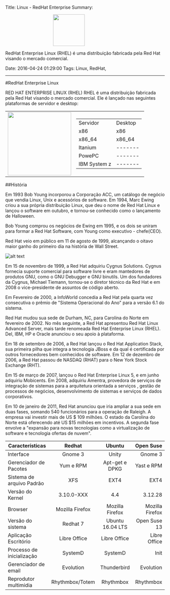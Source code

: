 Title: Linux - RedHat Enterprise
Summary: <div style="padding-left: 30%;"><img src="https://app.box.com/representation/file_version_65545806854/image_2048_jpg/1.jpg?shared_name=xxxxi7fcb8o26guuqqsp8s4qpw6hvl9s" width="100"/></div><div><p>RedHat Enterprise Linux (RHEL) é uma distribuição fabricada pela Red Hat visando o mercado comercial.</p></div>
Date: 2016-04-24 01:29:00
Tags: Linux, RedHat,

---
#RedHat Enterprise Linux
<p>RED HAT ENTERPRISE LINUX (RHEL) RHEL é uma distribuição fabricada pela Red Hat visando o mercado comercial. Ele é lançado nas seguintes plataformas de servidor e desktop:</p>
<table id="no_table" class="no_table"> <tr><td id="no_table" class="no_table">
<img src="https://app.box.com/representation/file_version_65545806854/image_2048_jpg/1.jpg?shared_name=xxxxi7fcb8o26guuqqsp8s4qpw6hvl9s" width="200" align="middle"/></td>
<td id="no_table" class="no_table"> <table>
  <tr>
    <td>Servidor</td>
    <td>Desktop</td>
  </tr>
  <tr>
    <td>x86</td>
    <td>x86</td>
  </tr>
    <tr>
    <td>x86_64</td>
    <td>x86_64</td>
  </tr>
      <tr>
    <td>Itanium</td>
    <td>-------</td>
  </tr>
    <tr>
    <td>PowePC</td>
    <td>-------</td>
  </tr>
    <tr>
    <td>IBM System z</td>
    <td>-------</td>
  </tr>
</table></td></tr></table>
##História<p> </p>

Em 1993 Bob Young incorporou a Corporação ACC, um catálogo de negócio que vendia Linux, Unix e acessórios de software. Em 1994, Marc Ewing criou a sua própria distribuição Linux, que deu o nome de Red Hat Linux e lançou o software em outubro, e tornou-se conhecido como o lançamento de Halloween. 

Bob Young comprou os negócios de Ewing em 1995, e os dois se uniram para formar a Red Hat Software, com Young como executivo - chefe(CEO).

Red Hat veio em público em 11 de agosto de 1999, alcançando o oitavo maior ganho do primeiro dia na história de Wall Street.<p> </p>
![alt text](https://app.box.com/representation/file_version_65545807062/image_2048_jpg/1.jpg?shared_name=3q1ppz6vsc7hb44cf1jyljnbuw8vjheh "Bob Young e Marc Ewing") <p> </p>
Em 15 de novembro de 1999, a Red Hat adquiriu Cygnus Solutions. Cygnus fornecia suporte comercial para software livre e eram mantedores de produtos GNU, como o GNU Debugger e GNU binutils. Um dos fundadores da Cygnus, Michael Tiemann, tornou-se o diretor técnico da Red Hat e em 2008 o vice-presidente de assuntos de código aberto.

Em Fevereiro de 2000, a InfoWorld concedia a Red Hat pela quarta vez consecutiva o prêmio de "Sistema Operacional do Ano" para a versão 6.1 do sistema. 

Red Hat mudou sua sede de Durham, NC, para Carolina do Norte em fevereiro de 2002. No mês seguinte, a Red Hat apresentou Red Hat Linux Advanced Server, mais tarde renomeada Red Hat Enterprise Linux (RHEL). Del, IBM, HP e Oracle anunciou o seu apoio à plataforma. 

Em 18 de setembro de 2006, a Red Hat lançou o Red Hat Application Stack, sua primeira pilha que integra a tecnologia JBoss e da qual é certificada por outros fornecedores bem conhecidos de software. Em 12 de dezembro de 2006, a Red Hat passou de NASDAQ (RHAT) para o New York Stock Exchange (RHT).

Em 15 de março de 2007, lançou o Red Hat Enterprise Linux 5, e em junho adquiriu Mobicents. Em 2008, adquiriu Amentra, provedora de serviços de integração de sistemas para a arquitetura orientada a serviços , gestão de processos de negócios, desenvolvimento de sistemas e serviços de dados corporativos. 

Em 10 de janeiro de 2011, Red Hat anunciou que iria ampliar a sua sede em duas fases, somando 540 funcionários para a operação de Raleigh. A empresa vai investir mais de US $ 109 milhões. O estado da Carolina do Norte está oferecendo até US $15 milhões em incentivos. A segunda fase envolve a "expansão para novas tecnologias como a virtualização de software e tecnologia ofertas de nuvem".

| Características        | Redhat   | Ubuntu        | Open Suse  |
| ---------------------- |:---------:|:-------------:|-----------:|
| Interface              | Gnome 3    | Unity         | Gnome 3    |
| Gerenciador de Pacotes | Yum e RPM | Apt-get e DPKG| Yast e RPM |
| Sistema de arquivo Padrão | XFS    | EXT4          | EXT4       |
| Versão do Kernel       | 3.10.0-XXX| 4.4           | 3.12.28    |
| Browser | Mozilla Firefox | Mozilla Firefox   | Mozilla Firefox |
| Versão do sistema | Redhat 7 | Ubuntu 16.04 LTS | Open Suse 13 |
| Aplicação Escritório | Libre Office | Libre Office | Libre Office |
| Processo de inicialização | SystemD |      SystemD |       Init |
| Gerenciador de email   | Evolution | Thunderbird   | Evolution  |
| Reprodutor multimidia | Rhythmbox/Totem | Rhythmbox | Rhythmbox |
